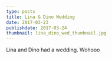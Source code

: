 ```yaml
---
type: posts
title: Lina & Dino Wedding
date: 2017-03-23
publishdate: 2017-03-24
thumbnail: lina_dino_wed_thumbnail.jpg
---
```

Lina and Dino had a wedding. Wohooo
